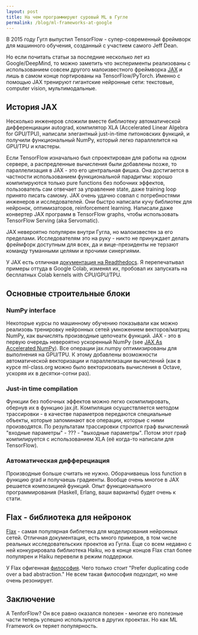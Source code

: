 ```yaml
---
layout: post
title: На чем программируют суровый ML в Гугле
permalink: /blog/ml-frameworks-at-google
---
```

В 2015 году Гугл выпустил TensorFlow - супер-современный фреймворк для машинного обучения, созданный с участием самого Jeff Dean.

Но если почитать статьи за последние несколько лет из Google/DeepMind, то можно заметить что эксперименты реализованы с использованием совсем другого малоизвестного фреймворка [JAX](https://github.com/google/jax) и лишь в самом конце портированы на TensorFlow/PyTorch. Именно с помощью JAX тренируют гигантские нейронные сети: текстовые, computer vision, мультимодальные.
<!--more-->

## История JAX

Несколько инженеров сложили вместе библиотеку автоматической дифференциации autograd, компилятор XLA (Accelerated Linear Algebra for GPU/TPU), написали элегантный just-in-time питоновских функций, и получили функциональный NumPy, который легко параллелится на GPU/TPU и кластеры.

Если TensorFlow изначально был спроектирован для работы на одном сервере, а распредленные вычисления были добавлены позже, то параллелизация в JAX - это его центральная фишка. Она достигается в частности использованием функциональной парадигмы: хорошо компилируются только pure functions без побочних эффектов, пользователь сам отвечает за управление state, даже training loop принято писать самому. JAX очень удачно совпал с потребностями инженеров и исследователей. Они быстро написали кучу библиотек для нейронок, оптимизаторов, reinforcement learning. Написали даже конвертер JAX программ в TensorFlow graphs, чтобы использовать TensorFlow Serving (aka Servomatic).

JAX невероятно популярен внутри Гугла, но малоизвестен за его пределами. Исследователям это на руку - никто не принуждает делать фреймфорк доступным для всех, да и вице-президенты не терзают команду туманными целями и прочими синергиями.

У JAX есть отличная [документация на Readthedocs](https://jax.readthedocs.io/en/latest/index.html). Я перепечатывал примеры оттуда в Google Colab, изменял их, пробовал их запускать на бесплатных Colab kernels with CPU/GPU/TPU. 

## Основные строительные блоки

### NumPy interface

Некоторые курсы по машинному обучению показывали как можно реализовь тренировку нейронных сетей умножением векторов/матриц NumPy, как вычислять производные цепочеатк функций. JAX - это в первую очередь невероятно ускоренный NumPy (see [JAX As Accelerated NumPy](https://jax.readthedocs.io/en/latest/jax-101/01-jax-basics.html)). Все операции jax.numpy оптимизированы для выполнения на GPU/TPU. К этому добавлены возможности автоматической векторизации и параллелизации вычислений (как в курсе ml-class.org можно было векторизовать вычисления в Octave, ускоряя их в десятки-сотни раз).

### Just-in time compilation

Функции без побочных эффектов можно легко скомпилировать, обернув их в функцию jax.jit. Компиляция осуществляется методом трассировки - в качестве параметров передаются специальные объекты, которые запоминают все операции, которые с ними производятся. По результатам трассировки строится граф вычислений "входные параметры" - ??? - "выходные параметры". Потом этот граф компилируется с использованием XLA (её когда-то написали для TensorFlow).

### Автоматическая дифферециация

Производные больше считать не нужно. Оборачиваешь loss function в функцию grad и получаешь градиенты. Вообще очень многое в JAX решается композицией функций. Опыт функционального программирования (Haskell, Erlang, ваши варианты) будет очень к стати.

## Flax - библиотека для нейронок

[Flax](https://flax.readthedocs.io/en/latest/index.html) - самая популярная библетека для моделирования нейронных сетей. Отличная документация, есть много примеров, в том числе реальных исследовательских проектов из Гугла. Еще со всем недавно с ней конкурировала библиотека Haiku, но в конце концов Flax стал более популярен и Haiku перевели в режим поддержки.

У Flax офигенная [философия](https://flax.readthedocs.io/en/latest/philosophy.html). Чего только стоит "Prefer duplicating code over a bad abstraction." Не всем такая философия подходит, но мне очень резонирует.

## Заключение

А TenforFlow? Он все равно оказался полезен - многие его полезные части теперь успешно используются в других проектах. Но как ML Framework он теряет популярность.